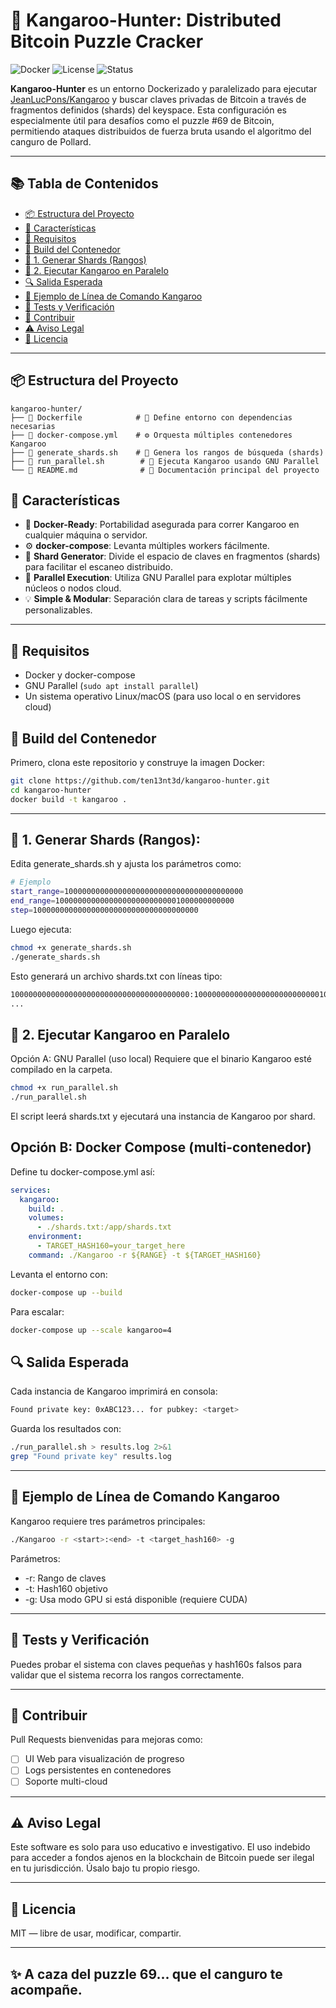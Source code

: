 # 🦘 Kangaroo-Hunter: Distributed Bitcoin Puzzle Cracker

![Docker](https://img.shields.io/badge/docker-ready-blue)
![License](https://img.shields.io/badge/license-MIT-green)
![Status](https://img.shields.io/badge/status-experimental-orange)

**Kangaroo-Hunter** es un entorno Dockerizado y paralelizado para ejecutar [JeanLucPons/Kangaroo](https://github.com/JeanLucPons/Kangaroo) y buscar claves privadas de Bitcoin a través de fragmentos definidos (shards) del keyspace. Esta configuración es especialmente útil para desafíos como el puzzle #69 de Bitcoin, permitiendo ataques distribuidos de fuerza bruta usando el algoritmo del canguro de Pollard.

---

## 📚 Tabla de Contenidos

- [📦 Estructura del Proyecto](#-estructura-del-proyecto)
- [🚀 Características](#-características)
- [🔧 Requisitos](#-requisitos)
- [🧱 Build del Contenedor](#-build-del-contenedor)
- [🧩 1. Generar Shards (Rangos)](#-1-generar-shards-rangos)
- [🔄 2. Ejecutar Kangaroo en Paralelo](#-2-ejecutar-kangaroo-en-paralelo)
- [🔍 Salida Esperada](#-salida-esperada)
- [📄 Ejemplo de Línea de Comando Kangaroo](#-ejemplo-de-línea-de-comando-kangaroo)
- [🧪 Tests y Verificación](#-tests-y-verificación)
- [🤝 Contribuir](#-contribuir)
- [⚠️ Aviso Legal](#-aviso-legal)
- [📜 Licencia](#-licencia)

---

## 📦 Estructura del Proyecto
```project
kangaroo-hunter/
├── 📄 Dockerfile            # 🐳 Define entorno con dependencias necesarias 
├── 🧬 docker-compose.yml    # ⚙️ Orquesta múltiples contenedores Kangaroo 
├── 🔢 generate_shards.sh    # 📐 Genera los rangos de búsqueda (shards) 
├── 🧮 run_parallel.sh        # 🔄 Ejecuta Kangaroo usando GNU Parallel
└── 📝 README.md              # 📘 Documentación principal del proyecto
```

## 🚀 Características

- 🐳 **Docker-Ready**: Portabilidad asegurada para correr Kangaroo en cualquier máquina o servidor.
- ⚙️ **docker-compose**: Levanta múltiples workers fácilmente.
- 📐 **Shard Generator**: Divide el espacio de claves en fragmentos (shards) para facilitar el escaneo distribuido.
- 🔄 **Parallel Execution**: Utiliza GNU Parallel para explotar múltiples núcleos o nodos cloud.
- 💡 **Simple & Modular**: Separación clara de tareas y scripts fácilmente personalizables.

---

## 🔧 Requisitos

- Docker y docker-compose
- GNU Parallel (`sudo apt install parallel`)
- Un sistema operativo Linux/macOS (para uso local o en servidores cloud)

## 🧱 Build del Contenedor

Primero, clona este repositorio y construye la imagen Docker:

```bash
git clone https://github.com/ten13nt3d/kangaroo-hunter.git
cd kangaroo-hunter
docker build -t kangaroo .
```

---

## 🧩 1. Generar Shards (Rangos):

Edita generate_shards.sh y ajusta los parámetros como:
```generate_shards.sh
# Ejemplo
start_range=1000000000000000000000000000000000000000
end_range=1000000000000000000000000001000000000000
step=1000000000000000000000000000000000000
```
Luego ejecuta:
```bash
chmod +x generate_shards.sh
./generate_shards.sh
```

Esto generará un archivo shards.txt con líneas tipo:
```shards.txt
1000000000000000000000000000000000000000:1000000000000000000000000000100000000
...
```

## 🔄 2. Ejecutar Kangaroo en Paralelo

Opción A: GNU Parallel (uso local)
Requiere que el binario Kangaroo esté compilado en la carpeta.
```bash
chmod +x run_parallel.sh
./run_parallel.sh
```
El script leerá shards.txt y ejecutará una instancia de Kangaroo por shard.

## Opción B: Docker Compose (multi-contenedor)

Define tu docker-compose.yml así:
```yaml
services:
  kangaroo:
    build: .
    volumes:
      - ./shards.txt:/app/shards.txt
    environment:
      - TARGET_HASH160=your_target_here
    command: ./Kangaroo -r ${RANGE} -t ${TARGET_HASH160}

```

Levanta el entorno con:
```bash
docker-compose up --build
```

Para escalar:
```bash
docker-compose up --scale kangaroo=4
```

## 🔍 Salida Esperada

Cada instancia de Kangaroo imprimirá en consola:
```bash
Found private key: 0xABC123... for pubkey: <target>
```
Guarda los resultados con:
```bash
./run_parallel.sh > results.log 2>&1
grep "Found private key" results.log
```

---

## 📄 Ejemplo de Línea de Comando Kangaroo

Kangaroo requiere tres parámetros principales:
```bash
./Kangaroo -r <start>:<end> -t <target_hash160> -g
```

Parámetros:
- -r: Rango de claves
- -t: Hash160 objetivo
- -g: Usa modo GPU si está disponible (requiere CUDA)

---

## 🧪 Tests y Verificación

Puedes probar el sistema con claves pequeñas y hash160s falsos para validar que el sistema recorra los rangos correctamente.

---

## 🤝 Contribuir
Pull Requests bienvenidas para mejoras como:

- [ ] UI Web para visualización de progreso
- [ ] Logs persistentes en contenedores
- [ ] Soporte multi-cloud

---

## ⚠️ Aviso Legal

Este software es solo para uso educativo e investigativo. El uso indebido para acceder a fondos ajenos en la blockchain de Bitcoin puede ser ilegal en tu jurisdicción. Úsalo bajo tu propio riesgo.

---

## 📜 Licencia
MIT — libre de usar, modificar, compartir.

---

## ✨ A caza del puzzle 69... que el canguro te acompañe.